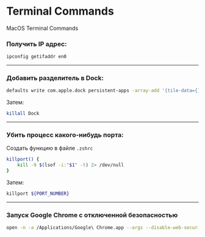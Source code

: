 # Terminal Commands
MacOS Terminal Commands

### Получить IP адрес:

```bash
ipconfig getifaddr en0
```

***

### Добавить разделитель в Dock:

```bash
defaults write com.apple.dock persistent-apps -array-add '{tile-data={}; tile-type="spacer-tile";}'
```

Затем:

```bash
killall Dock
```

***

### Убить процесс какого-нибудь порта:

Создать функцию в файле `.zshrc`

```bash
killport() {
    kill -9 $(lsof -i:"$1" -t) 2> /dev/null
}
```

Затем:

```bash
killport ${PORT_NUMBER}
```

***

### Запуск Google Chrome с отключенной безопасностью

```bash
open -n -a /Applications/Google\ Chrome.app --args --disable-web-security --user-data-dir=/Users/${USER_NAME}/.config/chrome-dev
```
